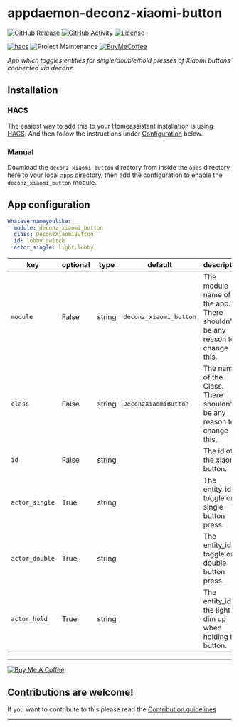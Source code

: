 # appdaemon-deconz-xiaomi-button

[![GitHub Release][releases-shield]][releases]
[![GitHub Activity][commits-shield]][commits]
[![License][license-shield]](LICENSE.md)

[![hacs][hacsbadge]][hacs]
![Project Maintenance][maintenance-shield]
[![BuyMeCoffee][buymecoffeebadge]][buymecoffee]

_App which toggles entities for single/double/hold presses of Xiaomi buttons connected via deconz_

## Installation

### HACS

The easiest way to add this to your Homeassistant installation is using [HACS](https://custom-components.github.io/hacs/). And then follow the instructions under [Configuration](#configuration) below.

### Manual

Download the `deconz_xiaomi_button` directory from inside the `apps` directory here to your local `apps` directory, then add the configuration to enable the `deconz_xiaomi_button` module.

## App configuration

```yaml
Whatevernameyoulike:
  module: deconz_xiaomi_button
  class: DeconzXiaomiButton
  id: lobby_switch
  actor_single: light.lobby
```

key | optional | type | default | description
-- | -- | -- | -- | --
`module` | False | string | `deconz_xiaomi_button` | The module name of the app. There shouldn't be any reason to change this.
`class` | False | string | `DeconzXiaomiButton` | The name of the Class. There shouldn't be any reason to change this.
`id` | False | string | | The id of the xiaomi button.
`actor_single` | True | string | | The entity_id to toggle on a single button press.
`actor_double` | True | string | | The entity_id to toggle on a double button press.
`actor_hold` | True | string | | The entity_id of the light to dim up when holding the button.

---

<a href="https://www.buymeacoffee.com/eifinger" target="_blank"><img src="https://www.buymeacoffee.com/assets/img/custom_images/black_img.png" alt="Buy Me A Coffee" style="height: auto !important;width: auto !important;" ></a><br>

## Contributions are welcome!

If you want to contribute to this please read the [Contribution guidelines](CONTRIBUTING.md)

***

[buymecoffee]: https://www.buymeacoffee.com/eifinger
[buymecoffeebadge]: https://img.shields.io/badge/buy%20me%20a%20coffee-donate-yellow.svg?style=for-the-badge
[commits-shield]: https://img.shields.io/github/commit-activity/y/eifinger/appdaemon-deconz-xiaomi-button?style=for-the-badge
[commits]: https://github.com/eifinger/appdaemon-deconz-xiaomi-button/commits/master
[hacs]: https://github.com/custom-components/hacs
[hacsbadge]: https://img.shields.io/badge/HACS-Default-orange.svg?style=for-the-badge
[license-shield]: https://img.shields.io/github/license/eifinger/appdaemon-deconz-xiaomi-button?style=for-the-badge
[maintenance-shield]: https://img.shields.io/badge/maintainer-Kevin%20Eifinger%20%40eifinger-blue.svg?style=for-the-badge
[releases-shield]: https://img.shields.io/github/release/eifinger/appdaemon-deconz-xiaomi-button.svg?style=for-the-badge
[releases]: https://github.com/eifinger/appdaemon-deconz-xiaomi-button/releases

